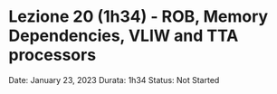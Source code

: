 # Lezione 20 (1h34) - ROB, Memory Dependencies, VLIW and TTA processors

Date: January 23, 2023
Durata: 1h34
Status: Not Started